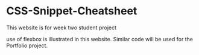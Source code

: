 # CSS-Snippet-Cheatsheet

This website is for week two student project

use of flexbox is illustrated in this website.  Similar code will be used for the Portfolio project.
